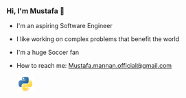 ### Hi, I'm Mustafa 👋

- I'm an aspiring Software Engineer
- I like working on complex problems that benefit the world
- I'm a huge Soccer fan
- How to reach me: Mustafa.mannan.official@gmail.com


  **<a href="https://www.python.org/" target="_blank" rel="noreferrer">
  <img src="https://raw.githubusercontent.com/devicons/devicon/master/icons/python/python-original.svg" alt="python" width="40" height="40"/>
  </a>**
